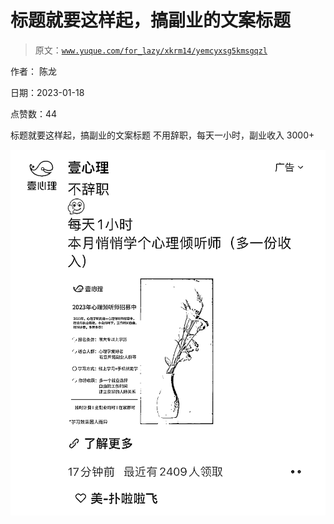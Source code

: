 # 标题就要这样起，搞副业的文案标题

> 原文：[`www.yuque.com/for_lazy/xkrm14/yemcyxsg5kmsgqzl`](https://www.yuque.com/for_lazy/xkrm14/yemcyxsg5kmsgqzl)



作者： 陈龙 

日期：2023-01-18 

点赞数：44 

标题就要这样起，搞副业的文案标题 不用辞职，每天一小时，副业收入 3000+ 

![](img/1ce6bfef2d7052d1ba0fa3e5def3e3fa.png) 

